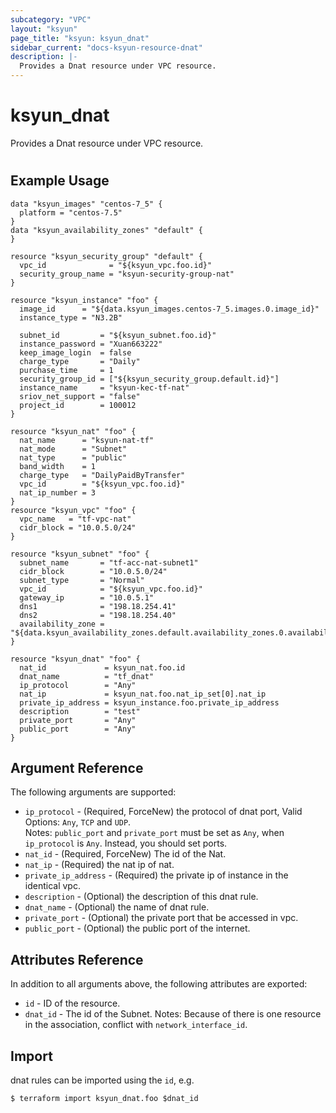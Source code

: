 ```yaml
---
subcategory: "VPC"
layout: "ksyun"
page_title: "ksyun: ksyun_dnat"
sidebar_current: "docs-ksyun-resource-dnat"
description: |-
  Provides a Dnat resource under VPC resource.
---
```


# ksyun_dnat

Provides a Dnat resource under VPC resource.

#

## Example Usage

```hcl
data "ksyun_images" "centos-7_5" {
  platform = "centos-7.5"
}
data "ksyun_availability_zones" "default" {
}

resource "ksyun_security_group" "default" {
  vpc_id              = "${ksyun_vpc.foo.id}"
  security_group_name = "ksyun-security-group-nat"
}

resource "ksyun_instance" "foo" {
  image_id      = "${data.ksyun_images.centos-7_5.images.0.image_id}"
  instance_type = "N3.2B"

  subnet_id         = "${ksyun_subnet.foo.id}"
  instance_password = "Xuan663222"
  keep_image_login  = false
  charge_type       = "Daily"
  purchase_time     = 1
  security_group_id = ["${ksyun_security_group.default.id}"]
  instance_name     = "ksyun-kec-tf-nat"
  sriov_net_support = "false"
  project_id        = 100012
}

resource "ksyun_nat" "foo" {
  nat_name      = "ksyun-nat-tf"
  nat_mode      = "Subnet"
  nat_type      = "public"
  band_width    = 1
  charge_type   = "DailyPaidByTransfer"
  vpc_id        = "${ksyun_vpc.foo.id}"
  nat_ip_number = 3
}
resource "ksyun_vpc" "foo" {
  vpc_name   = "tf-vpc-nat"
  cidr_block = "10.0.5.0/24"
}

resource "ksyun_subnet" "foo" {
  subnet_name       = "tf-acc-nat-subnet1"
  cidr_block        = "10.0.5.0/24"
  subnet_type       = "Normal"
  vpc_id            = "${ksyun_vpc.foo.id}"
  gateway_ip        = "10.0.5.1"
  dns1              = "198.18.254.41"
  dns2              = "198.18.254.40"
  availability_zone = "${data.ksyun_availability_zones.default.availability_zones.0.availability_zone_name}"
}

resource "ksyun_dnat" "foo" {
  nat_id             = ksyun_nat.foo.id
  dnat_name          = "tf_dnat"
  ip_protocol        = "Any"
  nat_ip             = ksyun_nat.foo.nat_ip_set[0].nat_ip
  private_ip_address = ksyun_instance.foo.private_ip_address
  description        = "test"
  private_port       = "Any"
  public_port        = "Any"
}
```

## Argument Reference

The following arguments are supported:

* `ip_protocol` - (Required, ForceNew) the protocol of dnat port, Valid Options: `Any`, `TCP` and `UDP`. <br> Notes: `public_port` and `private_port` must be set as `Any`, when `ip_protocol` is `Any`. Instead, you should set ports.
* `nat_id` - (Required, ForceNew) The id of the Nat.
* `nat_ip` - (Required) the nat ip of nat.
* `private_ip_address` - (Required) the private ip of instance in the identical vpc.
* `description` - (Optional) the description of this dnat rule.
* `dnat_name` - (Optional) the name of dnat rule.
* `private_port` - (Optional) the private port that be accessed in vpc.
* `public_port` - (Optional) the public port of the internet.

## Attributes Reference

In addition to all arguments above, the following attributes are exported:

* `id` - ID of the resource.
* `dnat_id` - The id of the Subnet. Notes: Because of there is one resource in the association, conflict with `network_interface_id`.


## Import

dnat rules can be imported using the `id`, e.g.

```
$ terraform import ksyun_dnat.foo $dnat_id
```


